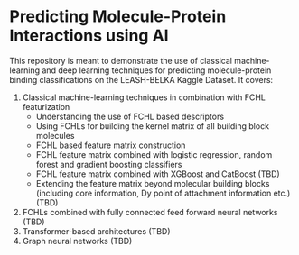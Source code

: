 # Predicting Molecule-Protein Interactions using AI
This repository is meant to demonstrate the use of classical machine-learning and deep learning techniques for predicting molecule-protein binding classifications on the LEASH-BELKA Kaggle Dataset. It covers:
1. Classical machine-learning techniques in combination with FCHL featurization
   - Understanding the use of FCHL based descriptors
   - Using FCHLs for building the kernel matrix of all building block molecules
   - FCHL based feature matrix construction
   - FCHL feature matrix combined with logistic regression, random forest and gradient boosting classifiers
   - FCHL feature matrix combined with XGBoost and CatBoost (TBD)
   - Extending the feature matrix beyond molecular building blocks (including core information, Dy point of attachment information etc.) (TBD)
2. FCHLs combined with fully connected feed forward neural networks (TBD)
3. Transformer-based architectures (TBD)
4. Graph neural networks (TBD)

